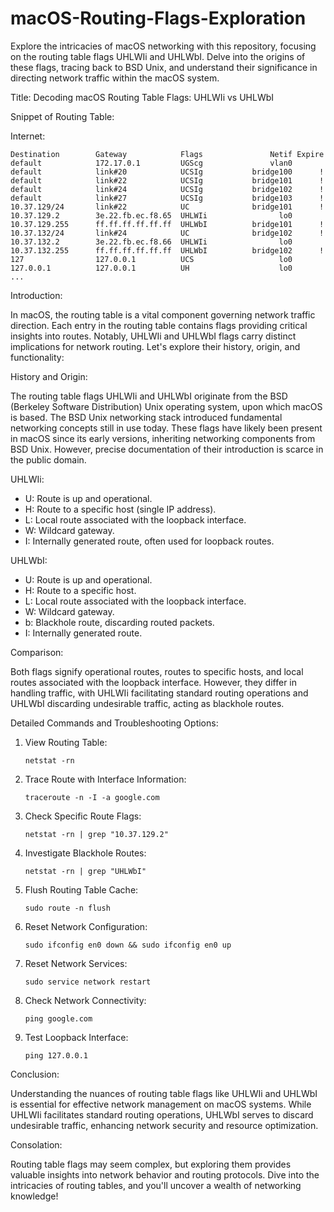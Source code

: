 # macOS-Routing-Flags-Exploration
Explore the intricacies of macOS networking with this repository, focusing on the routing table flags UHLWIi and UHLWbI. Delve into the origins of these flags, tracing back to BSD Unix, and understand their significance in directing network traffic within the macOS system.

Title: Decoding macOS Routing Table Flags: UHLWIi vs UHLWbI

Snippet of Routing Table:

Internet:
```
Destination        Gateway            Flags               Netif Expire
default            172.17.0.1         UGScg               vlan0       
default            link#20            UCSIg           bridge100      !
default            link#22            UCSIg           bridge101      !
default            link#24            UCSIg           bridge102      !
default            link#27            UCSIg           bridge103      !
10.37.129/24       link#22            UC              bridge101      !
10.37.129.2        3e.22.fb.ec.f8.65  UHLWIi                lo0       
10.37.129.255      ff.ff.ff.ff.ff.ff  UHLWbI          bridge101      !
10.37.132/24       link#24            UC              bridge102      !
10.37.132.2        3e.22.fb.ec.f8.66  UHLWIi                lo0       
10.37.132.255      ff.ff.ff.ff.ff.ff  UHLWbI          bridge102      !
127                127.0.0.1          UCS                   lo0       
127.0.0.1          127.0.0.1          UH                    lo0       
...
```

Introduction:

In macOS, the routing table is a vital component governing network traffic direction. Each entry in the routing table contains flags providing critical insights into routes. Notably, UHLWIi and UHLWbI flags carry distinct implications for network routing. Let's explore their history, origin, and functionality:

History and Origin:

The routing table flags UHLWIi and UHLWbI originate from the BSD (Berkeley Software Distribution) Unix operating system, upon which macOS is based. The BSD Unix networking stack introduced fundamental networking concepts still in use today. These flags have likely been present in macOS since its early versions, inheriting networking components from BSD Unix. However, precise documentation of their introduction is scarce in the public domain.

UHLWIi:

- U: Route is up and operational.
- H: Route to a specific host (single IP address).
- L: Local route associated with the loopback interface.
- W: Wildcard gateway.
- I: Internally generated route, often used for loopback routes.

UHLWbI:

- U: Route is up and operational.
- H: Route to a specific host.
- L: Local route associated with the loopback interface.
- W: Wildcard gateway.
- b: Blackhole route, discarding routed packets.
- I: Internally generated route.

Comparison:

Both flags signify operational routes, routes to specific hosts, and local routes associated with the loopback interface. However, they differ in handling traffic, with UHLWIi facilitating standard routing operations and UHLWbI discarding undesirable traffic, acting as blackhole routes.

Detailed Commands and Troubleshooting Options:

1. View Routing Table:
   ```
   netstat -rn
   ```

2. Trace Route with Interface Information:
   ```
   traceroute -n -I -a google.com
   ```

3. Check Specific Route Flags:
   ```
   netstat -rn | grep "10.37.129.2"
   ```

4. Investigate Blackhole Routes:
   ```
   netstat -rn | grep "UHLWbI"
   ```

5. Flush Routing Table Cache:
   ```
   sudo route -n flush
   ```

6. Reset Network Configuration:
   ```
   sudo ifconfig en0 down && sudo ifconfig en0 up
   ```

7. Reset Network Services:
   ```
   sudo service network restart
   ```

8. Check Network Connectivity:
   ```
   ping google.com
   ```

9. Test Loopback Interface:
   ```
   ping 127.0.0.1
   ```

Conclusion:

Understanding the nuances of routing table flags like UHLWIi and UHLWbI is essential for effective network management on macOS systems. While UHLWIi facilitates standard routing operations, UHLWbI serves to discard undesirable traffic, enhancing network security and resource optimization.

Consolation:

Routing table flags may seem complex, but exploring them provides valuable insights into network behavior and routing protocols. Dive into the intricacies of routing tables, and you'll uncover a wealth of networking knowledge!
